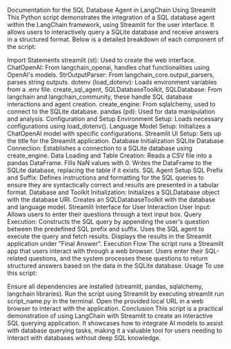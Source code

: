 Documentation for the SQL Database Agent in LangChain Using Streamlit
This Python script demonstrates the integration of a SQL database agent within the LangChain framework, using Streamlit for the user interface. It allows users to interactively query a SQLite database and receive answers in a structured format. Below is a detailed breakdown of each component of the script:

Import Statements
streamlit (st): Used to create the web interface.
ChatOpenAI: From langchain_openai, handles chat functionalities using OpenAI's models.
StrOutputParser: From langchain_core.output_parsers, parses string outputs.
dotenv (load_dotenv): Loads environment variables from a .env file.
create_sql_agent, SQLDatabaseToolkit, SQLDatabase: From langchain and langchain_community, these handle SQL database interactions and agent creation.
create_engine: From sqlalchemy, used to connect to the SQLite database.
pandas (pd): Used for data manipulation and analysis.
Configuration and Setup
Environment Setup: Loads necessary configurations using load_dotenv().
Language Model Setup: Initializes a ChatOpenAI model with specific configurations.
Streamlit UI Setup: Sets up the title for the Streamlit application.
Database Initialization
SQLite Database Connection: Establishes a connection to a SQLite database using create_engine.
Data Loading and Table Creation:
Reads a CSV file into a pandas DataFrame.
Fills NaN values with 0.
Writes the DataFrame to the SQLite database, replacing the table if it exists.
SQL Agent Setup
SQL Prefix and Suffix: Defines instructions and formatting for the SQL queries to ensure they are syntactically correct and results are presented in a tabular format.
Database and Toolkit Initialization:
Initializes a SQLDatabase object with the database URI.
Creates an SQLDatabaseToolkit with the database and language model.
Streamlit Interface for User Interaction
User Input: Allows users to enter their questions through a text input box.
Query Execution:
Constructs the SQL query by appending the user's question between the predefined SQL prefix and suffix.
Uses the SQL agent to execute the query and fetch results.
Displays the results in the Streamlit application under "Final Answer".
Execution Flow
The script runs a Streamlit app that users interact with through a web browser.
Users enter their SQL-related questions, and the system processes these questions to return structured answers based on the data in the SQLite database.
Usage
To use this script:

Ensure all dependencies are installed (streamlit, pandas, sqlalchemy, langchain libraries).
Run the script using Streamlit by executing streamlit run script_name.py in the terminal.
Open the provided local URL in a web browser to interact with the application.
Conclusion
This script is a practical demonstration of using LangChain with Streamlit to create an interactive SQL querying application. It showcases how to integrate AI models to assist with database querying tasks, making it a valuable tool for users needing to interact with databases without deep SQL knowledge.